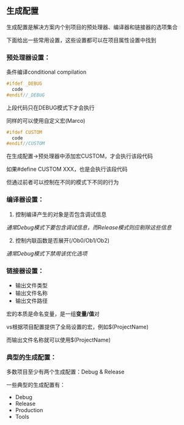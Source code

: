 
## 生成配置
生成配置是解决方案内个别项目的预处理器、编译器和链接器的选项集合 

下面给出一些常用设置，这些设置都可以在项目属性设置中找到

### 预处理器设置：
条件编译conditional compilation
```C++
#ifdef _DEBUG
  code
#endif//_DEBUG
```
上段代码只在DEBUG模式下才会执行

同样的可以使用自定义宏(Marco)
```C++
#ifdef CUSTOM
  code
#endif//CUSTOM
```
在生成配置->预处理器中添加宏CUSTOM，才会执行该段代码

如果#define CUSTOM XXX，也是会执行该段代码

但通过前者可以控制在不同的模式下不同的行为

### 编译器设置：
1. 控制编译产生的对象是否包含调试信息

_通常Debug模式下要包含调试信息，而Release模式则应剔除这些信息_

2. 控制内联函数是否展开(/Ob0/Ob1/Ob2)

_通常Debug模式下禁用该优化选项_


### 链接器设置：
- 输出文件类型
- 输出文件名称
- 输出文件路径

宏的本质是命名变量，是一组**变量/值**对

vs根据项目配置提供了全局设置的宏，例如$(ProjectName)

而输出文件名称就可以使用$(ProjectName)

### 典型的生成配置：
多数项目至少有两个生成配置：Debug & Release

一些典型的生成配置有：
- Debug 
- Release 
- Production 
- Tools
